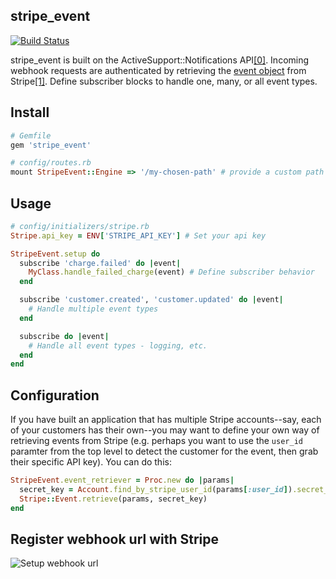 ## stripe_event

[![Build Status](https://secure.travis-ci.org/integrallis/stripe_event.png?branch=master)](http://travis-ci.org/integrallis/stripe_event)

stripe_event is built on the ActiveSupport::Notifications API[[0]](http://api.rubyonrails.org/classes/ActiveSupport/Notifications.html). Incoming webhook requests are authenticated by retrieving the [event object](https://stripe.com/docs/api?lang=ruby#event_object) from Stripe[[1]](https://answers.stripe.com/questions/what-is-the-recommended-way-to-authenticate-a-webhook-callback). Define subscriber blocks to handle one, many, or all event types.

## Install

```ruby
# Gemfile
gem 'stripe_event'
```

```ruby
# config/routes.rb
mount StripeEvent::Engine => '/my-chosen-path' # provide a custom path
```

## Usage

```ruby
# config/initializers/stripe.rb
Stripe.api_key = ENV['STRIPE_API_KEY'] # Set your api key

StripeEvent.setup do
  subscribe 'charge.failed' do |event|
    MyClass.handle_failed_charge(event) # Define subscriber behavior
  end

  subscribe 'customer.created', 'customer.updated' do |event|
    # Handle multiple event types
  end

  subscribe do |event|
    # Handle all event types - logging, etc.
  end
end
```

## Configuration

If you have built an application that has multiple Stripe accounts--say, each of your customers has their own--you may want to define your own way of retrieving events from Stripe (e.g. perhaps you want to use the `user_id` paramter from the top level to detect the customer for the event, then grab their specific API key). You can do this:

```ruby
StripeEvent.event_retriever = Proc.new do |params| 
  secret_key = Account.find_by_stripe_user_id(params[:user_id]).secret_key
  Stripe::Event.retrieve(params, secret_key)
end
```

## Register webhook url with Stripe

![Setup webhook url](https://raw.github.com/integrallis/stripe_event/master/screenshots/dashboard-webhook.png "webhook setup")
